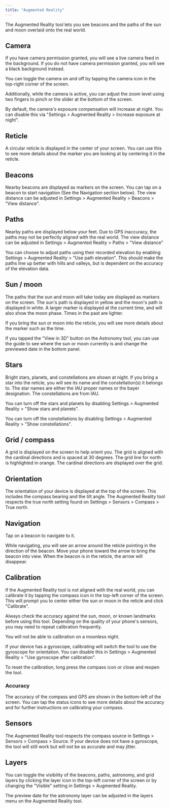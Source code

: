 ```yaml
---
title: "Augmented Reality"
---
```


The Augmented Reality tool lets you see beacons and the paths of the sun and moon overlaid onto the real world.

## Camera
If you have camera permission granted, you will see a live camera feed in the background. If you do not have camera permission granted, you will see a black background instead.

You can toggle the camera on and off by tapping the camera icon in the top-right corner of the screen.

Additionally, while the camera is active, you can adjust the zoom level using two fingers to pinch or the slider at the bottom of the screen.

By default, the camera's exposure compensation will increase at night. You can disable this via "Settings > Augmented Reality > Increase exposure at night". 

## Reticle
A circular reticle is displayed in the center of your screen. You can use this to see more details about the marker you are looking at by centering it in the reticle.

## Beacons
Nearby beacons are displayed as markers on the screen. You can tap on a beacon to start navigation (See the Navigation section below). The view distance can be adjusted in Settings > Augmented Reality > Beacons > "View distance".

## Paths
Nearby paths are displayed below your feet. Due to GPS inaccuracy, the paths may not be perfectly aligned with the real world. The view distance can be adjusted in Settings > Augmented Reality > Paths > "View distance"

You can choose to adjust paths using their recorded elevation by enabling Settings > Augmented Reality > "Use path elevation". This should make the paths line up better with hills and valleys, but is dependent on the accuracy of the elevation data.

## Sun / moon
The paths that the sun and moon will take today are displayed as markers on the screen. The sun's path is displayed in yellow and the moon's path is displayed in white. A larger marker is displayed at the current time, and will also show the moon phase. Times in the past are lighter.

If you bring the sun or moon into the reticle, you will see more details about the marker such as the time.

If you tapped the "View in 3D" button on the Astronomy tool, you can use the guide to see where the sun or moon currently is and change the previewed date in the bottom panel.

## Stars
Bright stars, planets, and constellations are shown at night. If you bring a star into the reticle, you will see its name and the constellation(s) it belongs to. The star names are either the IAU proper names or the bayer designation. The constellations are from IAU.

You can turn off the stars and planets by disabling Settings > Augmented Reality > "Show stars and planets".

You can turn off the constellations by disabling Settings > Augmented Reality > "Show constellations".

## Grid / compass
A grid is displayed on the screen to help orient you. The grid is aligned with the cardinal directions and is spaced at 30 degrees. The grid line for north is highlighted in orange. The cardinal directions are displayed over the grid.

## Orientation
The orientation of your device is displayed at the top of the screen. This includes the compass bearing and the tilt angle. The Augmented Reality tool respects the true north setting found on Settings > Sensors > Compass > True north.

## Navigation
Tap on a beacon to navigate to it.

While navigating, you will see an arrow around the reticle pointing in the direction of the beacon. Move your phone toward the arrow to bring the beacon into view. When the beacon is in the reticle, the arrow will disappear.

## Calibration
If the Augmented Reality tool is not aligned with the real world, you can calibrate it by tapping the compass icon in the top-left corner of the screen. This will prompt you to center either the sun or moon in the reticle and click "Calibrate".

Always check the accuracy against the sun, moon, or known landmarks before using this tool. Depending on the quality of your phone's sensors, you may need to repeat calibration frequently.

You will not be able to calibration on a moonless night.

If your device has a gyroscope, calibrating will switch the tool to use the gyroscope for orientation. You can disable this in Settings > Augmented Reality > "Use gyroscope after calibration".

To reset the calibration, long press the compass icon or close and reopen the tool.

### Accuracy
The accuracy of the compass and GPS are shown in the bottom-left of the screen. You can tap the status icons to see more details about the accuracy and for further instructions on calibrating your compass.

## Sensors
The Augmented Reality tool respects the compass source in Settings > Sensors > Compass > Source. If your device does not have a gyroscope, the tool will still work but will not be as accurate and may jitter.

## Layers
You can toggle the visibility of the beacons, paths, astronomy, and grid layers by clicking the layer icon in the top-left corner of the screen or by changing the "Visible" setting in Settings > Augmented Reality.

The preview date for the astronomy layer can be adjusted in the layers menu on the Augmented Reality tool.
